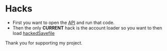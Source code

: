 # Hacks
- First you want to open the [API](https://github.com/toxicidea/run3-hack/blob/main/source/api.js) and run that code.
- Then the only __CURRENT__ hack is the account loader so you want to then load [hackedSavefile](https://github.com/toxicidea/run3-hack/blob/main/source/hackedSaveFile.js)

Thank you for supporting my project.

